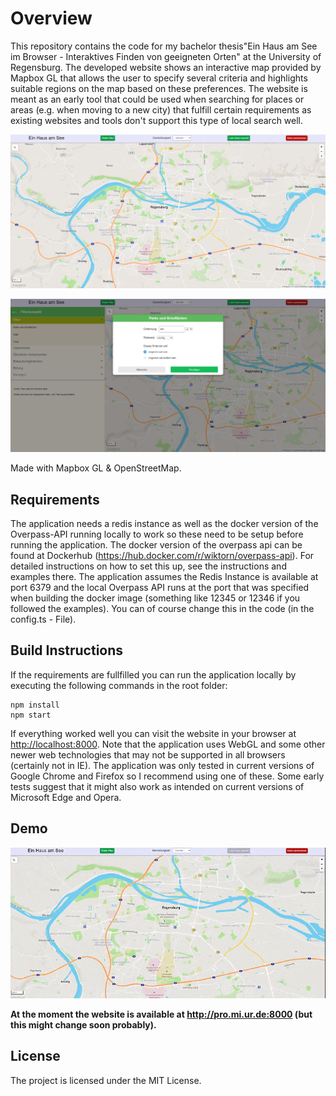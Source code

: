 # Overview

This repository contains the code for my bachelor thesis"Ein Haus am See im Browser - Interaktives Finden von geeigneten Orten" at the University of Regensburg. The developed website shows an interactive map provided by Mapbox GL that allows the user to specify several criteria and highlights suitable regions on the map based on these preferences. The website is meant as an early tool that could be used when searching for places or areas (e.g. when moving to a new city) that fulfill certain requirements as existing websites and tools don't support this type of local search well.

![Start page](./img/Haus_am_See.png)


![Filter Example](./img/Haus_am_See_Filter.png)

Made with Mapbox GL & OpenStreetMap.

<hline>

## Requirements

The application needs a redis instance as well as the docker version of the Overpass-API running locally to work so these need to be setup before running the application. The docker version of the overpass api can be found at Dockerhub (<https://hub.docker.com/r/wiktorn/overpass-api>). For detailed instructions on how to set this up, see the instructions and examples there. The application assumes the Redis Instance is available at port 6379 and the local Overpass API runs at the port that was specified when building the docker image (something like 12345 or 12346 if you followed the examples). You can of course change this in the code (in the config.ts - File).

## Build Instructions

If the requirements are fullfilled you can run the application locally by executing the following commands in the root folder:

```
npm install
npm start
```

If everything worked well you can visit the website in your browser at <http://localhost:8000>. Note that the application uses WebGL and some other newer web technologies that may not be supported in all browsers (certainly not in IE). The application was only tested in current versions of Google Chrome and Firefox so I recommend using one of these. Some early tests suggest that it might also work as intended on current versions of Microsoft Edge and Opera.

## Demo

![Demo gif](./img/demo.gif)

**At the moment the website is available at <http://pro.mi.ur.de:8000> (but this might change soon probably).**

## License

The project is licensed under the MIT License.

